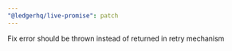 ```yaml
---
"@ledgerhq/live-promise": patch
---
```


Fix error should be thrown instead of returned in retry mechanism
